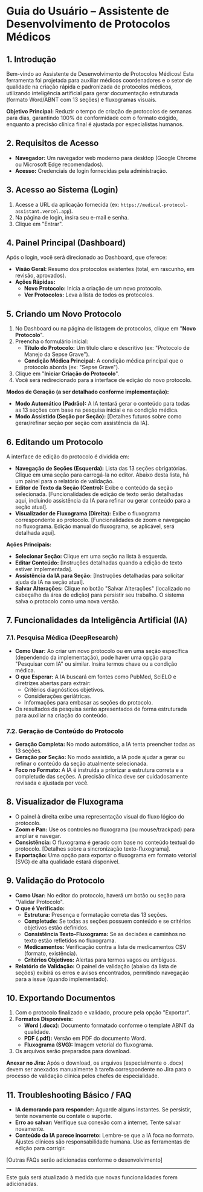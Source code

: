 # Guia do Usuário – Assistente de Desenvolvimento de Protocolos Médicos

## 1. Introdução

Bem-vindo ao Assistente de Desenvolvimento de Protocolos Médicos! Esta ferramenta foi projetada para auxiliar médicos coordenadores e o setor de qualidade na criação rápida e padronizada de protocolos médicos, utilizando inteligência artificial para gerar documentação estruturada (formato Word/ABNT com 13 seções) e fluxogramas visuais.

**Objetivo Principal:** Reduzir o tempo de criação de protocolos de semanas para dias, garantindo 100% de conformidade com o formato exigido, enquanto a precisão clínica final é ajustada por especialistas humanos.

## 2. Requisitos de Acesso

- **Navegador:** Um navegador web moderno para desktop (Google Chrome ou Microsoft Edge recomendados).
- **Acesso:** Credenciais de login fornecidas pela administração.

## 3. Acesso ao Sistema (Login)

1.  Acesse a URL da aplicação fornecida (ex: `https://medical-protocol-assistant.vercel.app`).
2.  Na página de login, insira seu e-mail e senha.
3.  Clique em "Entrar".

## 4. Painel Principal (Dashboard)

Após o login, você será direcionado ao Dashboard, que oferece:

- **Visão Geral:** Resumo dos protocolos existentes (total, em rascunho, em revisão, aprovados).
- **Ações Rápidas:**
  - **Novo Protocolo:** Inicia a criação de um novo protocolo.
  - **Ver Protocolos:** Leva à lista de todos os protocolos.

## 5. Criando um Novo Protocolo

1.  No Dashboard ou na página de listagem de protocolos, clique em "**Novo Protocolo**".
2.  Preencha o formulário inicial:
    - **Título do Protocolo:** Um título claro e descritivo (ex: "Protocolo de Manejo da Sepse Grave").
    - **Condição Médica Principal:** A condição médica principal que o protocolo aborda (ex: "Sepse Grave").
3.  Clique em "**Iniciar Criação do Protocolo**".
4.  Você será redirecionado para a interface de edição do novo protocolo.

**Modos de Geração (a ser detalhado conforme implementação):**

- **Modo Automático (Padrão):** A IA tentará gerar o conteúdo para todas as 13 seções com base na pesquisa inicial e na condição médica.
- **Modo Assistido (Seção por Seção):** [Detalhes futuros sobre como gerar/refinar seção por seção com assistência da IA].

## 6. Editando um Protocolo

A interface de edição do protocolo é dividida em:

- **Navegação de Seções (Esquerda):** Lista das 13 seções obrigatórias. Clique em uma seção para carregá-la no editor. Abaixo desta lista, há um painel para o relatório de validação.
- **Editor de Texto da Seção (Centro):** Exibe o conteúdo da seção selecionada. [Funcionalidades de edição de texto serão detalhadas aqui, incluindo assistência da IA para refinar ou gerar conteúdo para a seção atual].
- **Visualizador de Fluxograma (Direita):** Exibe o fluxograma correspondente ao protocolo. [Funcionalidades de zoom e navegação no fluxograma. Edição manual do fluxograma, se aplicável, será detalhada aqui].

**Ações Principais:**

- **Selecionar Seção:** Clique em uma seção na lista à esquerda.
- **Editar Conteúdo:** [Instruções detalhadas quando a edição de texto estiver implementada].
- **Assistência da IA para Seção:** [Instruções detalhadas para solicitar ajuda da IA na seção atual].
- **Salvar Alterações:** Clique no botão "Salvar Alterações" (localizado no cabeçalho da área de edição) para persistir seu trabalho. O sistema salva o protocolo como uma nova versão.

## 7. Funcionalidades da Inteligência Artificial (IA)

### 7.1. Pesquisa Médica (DeepResearch)

- **Como Usar:** Ao criar um novo protocolo ou em uma seção específica (dependendo da implementação), pode haver uma opção para "Pesquisar com IA" ou similar. Insira termos chave ou a condição médica.
- **O que Esperar:** A IA buscará em fontes como PubMed, SciELO e diretrizes abertas para extrair:
  - Critérios diagnósticos objetivos.
  - Considerações geriátricas.
  - Informações para embasar as seções do protocolo.
- Os resultados da pesquisa serão apresentados de forma estruturada para auxiliar na criação do conteúdo.

### 7.2. Geração de Conteúdo do Protocolo

- **Geração Completa:** No modo automático, a IA tenta preencher todas as 13 seções.
- **Geração por Seção:** No modo assistido, a IA pode ajudar a gerar ou refinar o conteúdo da seção atualmente selecionada.
- **Foco no Formato:** A IA é instruída a priorizar a estrutura correta e a completude das seções. A precisão clínica deve ser cuidadosamente revisada e ajustada por você.

## 8. Visualizador de Fluxograma

- O painel à direita exibe uma representação visual do fluxo lógico do protocolo.
- **Zoom e Pan:** Use os controles no fluxograma (ou mouse/trackpad) para ampliar e navegar.
- **Consistência:** O fluxograma é gerado com base no conteúdo textual do protocolo. [Detalhes sobre a sincronização texto-fluxograma].
- **Exportação:** Uma opção para exportar o fluxograma em formato vetorial (SVG) de alta qualidade estará disponível.

## 9. Validação do Protocolo

- **Como Usar:** No editor do protocolo, haverá um botão ou seção para "Validar Protocolo".
- **O que é Verificado:**
  - **Estrutura:** Presença e formatação correta das 13 seções.
  - **Completude:** Se todas as seções possuem conteúdo e se critérios objetivos estão definidos.
  - **Consistência Texto-Fluxograma:** Se as decisões e caminhos no texto estão refletidos no fluxograma.
  - **Medicamentos:** Verificação contra a lista de medicamentos CSV (formato, existência).
  - **Critérios Objetivos:** Alertas para termos vagos ou ambíguos.
- **Relatório de Validação:** O painel de validação (abaixo da lista de seções) exibirá os erros e avisos encontrados, permitindo navegação para a issue (quando implementado).

## 10. Exportando Documentos

1.  Com o protocolo finalizado e validado, procure pela opção "Exportar".
2.  **Formatos Disponíveis:**
    - **Word (.docx):** Documento formatado conforme o template ABNT da qualidade.
    - **PDF (.pdf):** Versão em PDF do documento Word.
    - **Fluxograma (SVG):** Imagem vetorial do fluxograma.
3.  Os arquivos serão preparados para download.

**Anexar no Jira:**
Após o download, os arquivos (especialmente o .docx) devem ser anexados manualmente à tarefa correspondente no Jira para o processo de validação clínica pelos chefes de especialidade.

## 11. Troubleshooting Básico / FAQ

- **IA demorando para responder:** Aguarde alguns instantes. Se persistir, tente novamente ou contate o suporte.
- **Erro ao salvar:** Verifique sua conexão com a internet. Tente salvar novamente.
- **Conteúdo da IA parece incorreto:** Lembre-se que a IA foca no formato. Ajustes clínicos são responsabilidade humana. Use as ferramentas de edição para corrigir.

[Outras FAQs serão adicionadas conforme o desenvolvimento]

---

Este guia será atualizado à medida que novas funcionalidades forem adicionadas.
